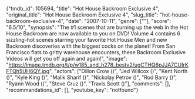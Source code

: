 {"tmdb_id": 105694, "title": "Hot House Backroom Exclusive 4", "original_title": "Hot House Backroom Exclusive 4", "slug_title": "hot-house-backroom-exclusive-4", "date": "2007-10-11", "genre": [""], "score": "6.5/10", "synopsis": "The #1 scenes that are burning up the web in the Hot House Backroom are now available to you on DVD! Volume 4 contains 6 sizzling-hot scenes starring your favorite Hot House Men and new Backroom discoveries with the biggest cocks on the planet! From San Francisco flats to gritty warehouse encounters, these Backroom Exclusive Videos will get you off again and again!", "image": "https://image.tmdb.org/t/p/w185_and_h278_bestv2/ugCTHQ6pJJA7CUIrKFTQh5UH6QY.jpg", "actors": ["Dillon Crow ()", "Jed Willcox ()", "Kent North ()", "Kyle King ()", "Malik Sharif ()", "Nickolay Petrov ()", "Rod Barry ()", "Ryann Wood ()", "Steve Cruz ()", "Travis Scott ()"], "comments": [], "recommandations_id": [], "youtube_key": "notfound"}